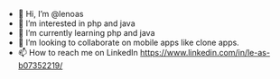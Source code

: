 - 👋 Hi, I’m @lenoas
- 👀 I’m interested in php and java
- 🌱 I’m currently learning php and java
- 💞️ I’m looking to collaborate on mobile apps like clone apps. 
- 📫 How to reach me on LinkedIn https://www.linkedin.com/in/le-as-b07352219/

<!---
lenoas/lenoas is a ✨ special ✨ repository because its `README.md` (this file) appears on your GitHub profile.
You can click the Preview link to take a look at your changes.
--->
